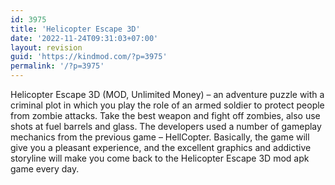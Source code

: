 ```yaml
---
id: 3975
title: 'Helicopter Escape 3D'
date: '2022-11-24T09:31:03+07:00'
layout: revision
guid: 'https://kindmod.com/?p=3975'
permalink: '/?p=3975'
---
```


Helicopter Escape 3D (MOD, Unlimited Money) – an adventure puzzle with a criminal plot in which you play the role of an armed soldier to protect people from zombie attacks. Take the best weapon and fight off zombies, also use shots at fuel barrels and glass. The developers used a number of gameplay mechanics from the previous game – HellCopter. Basically, the game will give you a pleasant experience, and the excellent graphics and addictive storyline will make you come back to the Helicopter Escape 3D mod apk game every day.